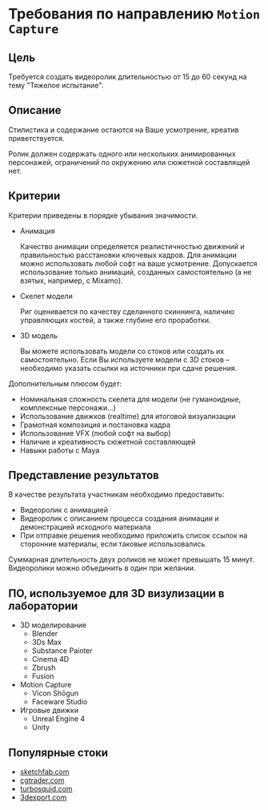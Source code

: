 # Требования по направлению `Motion Capture`

## Цель
Требуется создать видеоролик длительностью от 15 до 60 секунд на тему "Тяжелое испытание". 

## Описание 
 
Стилистика и содержание остаются на Ваше усмотрение, креатив приветствуется.

Ролик должен содержать одного или нескольких анимированных персонажей, ограничений по окружению или сюжетной составлящей нет. 


## Критерии

Критерии приведены в порядке убывания значимости.

* Анимация

    Качество анимации определяется реалистичностью движений и правильностью расстановки ключевых кадров. Для анимации можно использовать любой софт на ваше усмотрение. 
    Допускается использование только анимаций, созданных самостоятельно (а не взятых, например, с Mixamo).

* Скелет модели

    Риг оценивается по качеству сделанного скиннинга, наличию управляющих костей, а также глубине его проработки.

* 3D модель

    Вы можете использовать модели со стоков или создать их самостоятельно. Если Вы используете модели с 3D стоков – необходимо указать ссылки на источники при сдаче решения. 

    
Дополнительным плюсом будет:
* Номинальная сложность скелета для модели (не гуманоидные, комплексные персонажи...)
* Использование движков (realtime) для итоговой визуализации
* Грамотная композиция и постановка кадра
* Использование VFX (любой софт на выбор)
* Наличие и креативность сюжетной составляющей
* Навыки работы с Maya


## Представление результатов

В качестве результата участникам необходимо предоставить:
* Видеоролик с анимацией
* Видеоролик с описанием процесса создания анимации и демонстрацией исходного материала
* При отправке решения необходимо приложить список ссылок на сторонние материалы, если таковые использовались

Суммарная длительность двух роликов не может превышать 15 минут. Видеоролики можно объединить в один при желании.

## ПО, используемое для 3D визулизации в лаборатории

* 3D моделирование
    * Blender
    * 3Ds Max
    * Substance Painter
    * Cinema 4D
    * Zbrush
    * Fusion
* Motion Capture
    * Vicon Shōgun
    * Faceware Studio
* Игровые движки
    * Unreal Engine 4
    * Unity

## Популярные стоки
* [sketchfab.com](https://sketchfab.com)
* [cgtrader.com](https://cgtrader.com)
* [turbosquid.com](https://turbosquid.com)
* [3dexport.com](https://3dexport.com)
